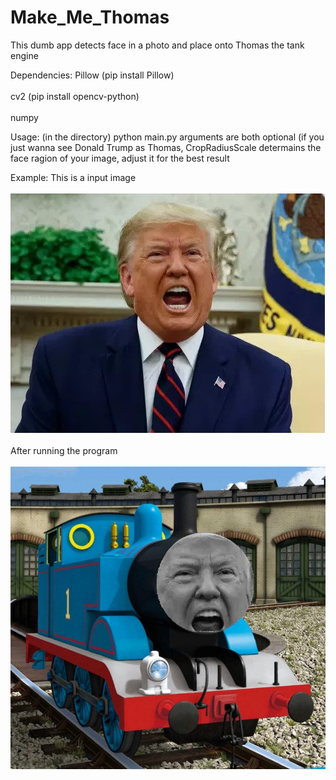 # Make_Me_Thomas
This dumb app detects face in a photo and place onto Thomas the tank engine

Dependencies:
  Pillow  (pip install Pillow) <br></br>
  cv2     (pip install opencv-python) <br></br>
  numpy

Usage: (in the directory) python main.py <FilePath> <CropRadiusScale>
  arguments are both optional (if you just wanna see Donald Trump as Thomas,
  CropRadiusScale determains the face ragion of your image, adjust it for the best result
  
Example:
This is a input image
<br></br>
  ![Input Example](/test/dt.jpg)
  <br></br>
After running the program
<br></br>
  ![Output Example](/output.jpg)
